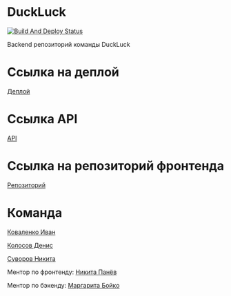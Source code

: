 # DuckLuck
[![Build And Deploy Status](https://github.com/go-park-mail-ru/2021_1_DuckLuck/actions/workflows/docker-deploy.yml/badge.svg)](https://github.com/go-park-mail-ru/2021_1_DuckLuck/actions/workflows/docker-deploy.yml)

Backend репозиторий команды DuckLuck

# Ссылка на деплой

[Деплой](http://duckluckmarket.xyz:8200/)

# Ссылка API

[API](https://app.swaggerhub.com/apis/Tullerpeton/DuckLuck/1.0.0#/)

# Ссылка на репозиторий фронтенда

[Репозиторий](https://github.com/frontend-park-mail-ru/2021_1_DuckLuck)

# Команда

[Коваленко Иван](https://github.com/DuckLuckBreakout)

[Колосов Денис](https://github.com/lev4rT)

[Суворов Никита](https://github.com/Tullerpeton)

Ментор по фронтенду: [Никита Панёв](https://github.com/tmible)

Ментор по бэкенду: [Маргарита Бойко](https://github.com/mortawe)